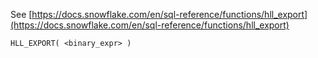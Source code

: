 See [https://docs.snowflake.com/en/sql-reference/functions/hll_export](https://docs.snowflake.com/en/sql-reference/functions/hll_export)
```
HLL_EXPORT( <binary_expr> )
```

